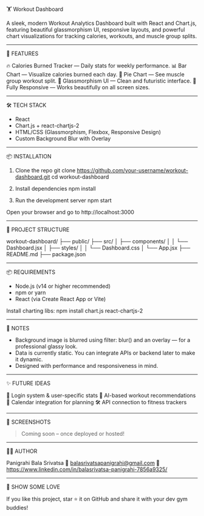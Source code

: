 🏋️ Workout Dashboard

A sleek, modern Workout Analytics Dashboard built with React and Chart.js, featuring beautiful glassmorphism UI, responsive layouts, 
and powerful chart visualizations for tracking calories, workouts, and muscle group splits.



----------------------------
🚀 FEATURES

🔥 Calories Burned Tracker — Daily stats for weekly performance.
📊 Bar Chart — Visualize calories burned each day.
🥧 Pie Chart — See muscle group workout split.
🧊 Glassmorphism UI — Clean and futuristic interface.
📱 Fully Responsive — Works beautifully on all screen sizes.

----------------------------
🛠️ TECH STACK

- React
- Chart.js + react-chartjs-2
- HTML/CSS (Glassmorphism, Flexbox, Responsive Design)
- Custom Background Blur with Overlay

----------------------------
📦 INSTALLATION

1. Clone the repo
   git clone https://github.com/your-username/workout-dashboard.git
   cd workout-dashboard

2. Install dependencies
   npm install

3. Run the development server
   npm start

Open your browser and go to http://localhost:3000

----------------------------
📁 PROJECT STRUCTURE

workout-dashboard/
├── public/
├── src/
│   ├── components/
│   │   └── Dashboard.jsx
│   ├── styles/
│   │   └── Dashboard.css
│   └── App.jsx
├── README.md
├── package.json

----------------------------
📦 REQUIREMENTS

- Node.js (v14 or higher recommended)
- npm or yarn
- React (via Create React App or Vite)

Install charting libs:
npm install chart.js react-chartjs-2

----------------------------
📌 NOTES

- Background image is blurred using filter: blur() and an overlay — for a professional glassy look.
- Data is currently static. You can integrate APIs or backend later to make it dynamic.
- Designed with performance and responsiveness in mind.

----------------------------
✨ FUTURE IDEAS

🔐 Login system & user-specific stats
🧠 AI-based workout recommendations
📅 Calendar integration for planning
🛠 API connection to fitness trackers

----------------------------
📸 SCREENSHOTS

> Coming soon – once deployed or hosted!

----------------------------
🧘‍♂️ AUTHOR

Panigrahi Bala Srivatsa
📧 balasrivatsapanigrahi@gmail.com
🔗 https://www.linkedin.com/in/balasrivatsa-panigrahi-7856a9325/

----------------------------
🧡 SHOW SOME LOVE

If you like this project, star ⭐ it on GitHub and share it with your dev gym buddies!
